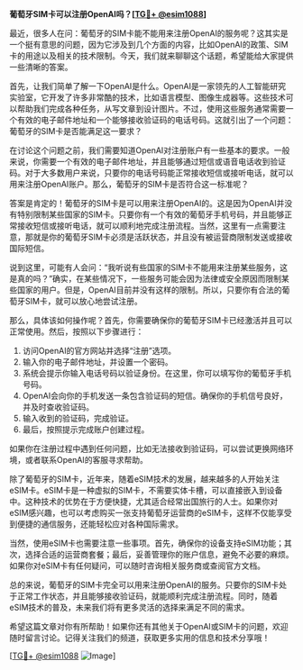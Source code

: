 **葡萄牙SIM卡可以注册OpenAI吗？[[TG💪+ @esim1088](https://t.me/s/esim1088)]**

最近，很多人在问：葡萄牙的SIM卡能不能用来注册OpenAI的服务呢？这其实是一个挺有意思的问题，因为它涉及到几个方面的内容，比如OpenAI的政策、SIM卡的用途以及相关的技术限制。今天，我们就来聊聊这个话题，希望能给大家提供一些清晰的答案。

首先，让我们简单了解一下OpenAI是什么。OpenAI是一家领先的人工智能研究实验室，它开发了许多非常酷的技术，比如语言模型、图像生成器等。这些技术可以帮助我们完成各种任务，从写文章到设计图片。不过，使用这些服务通常需要一个有效的电子邮件地址和一个能够接收验证码的电话号码。这就引出了一个问题：葡萄牙的SIM卡是否能满足这一要求？

在讨论这个问题之前，我们需要知道OpenAI对注册账户有一些基本的要求。一般来说，你需要一个有效的电子邮件地址，并且能够通过短信或语音电话收到验证码。对于大多数用户来说，只要你的电话号码能正常接收短信或接听电话，就可以用来注册OpenAI账户。那么，葡萄牙的SIM卡是否符合这一标准呢？

答案是肯定的！葡萄牙的SIM卡是可以用来注册OpenAI的。这是因为OpenAI并没有特别限制某些国家的SIM卡。只要你有一个有效的葡萄牙手机号码，并且能够正常接收短信或接听电话，就可以顺利地完成注册流程。当然，这里有一点需要注意，那就是你的葡萄牙SIM卡必须是活跃状态，并且没有被运营商限制发送或接收国际短信。

说到这里，可能有人会问：“我听说有些国家的SIM卡不能用来注册某些服务，这是真的吗？”确实，在某些情况下，一些服务可能会因为法律或安全原因而限制某些国家的用户。但是，OpenAI目前并没有这样的限制。所以，只要你有合法的葡萄牙SIM卡，就可以放心地尝试注册。

那么，具体该如何操作呢？首先，你需要确保你的葡萄牙SIM卡已经激活并且可以正常使用。然后，按照以下步骤进行：

1. 访问OpenAI的官方网站并选择“注册”选项。
2. 输入你的电子邮件地址，并设置一个密码。
3. 系统会提示你输入电话号码以验证身份。在这里，你可以填写你的葡萄牙手机号码。
4. OpenAI会向你的手机发送一条包含验证码的短信。确保你的手机信号良好，并及时查收验证码。
5. 输入收到的验证码，完成验证。
6. 最后，按照提示完成账户创建过程。

如果你在注册过程中遇到任何问题，比如无法接收到验证码，可以尝试更换网络环境，或者联系OpenAI的客服寻求帮助。

除了葡萄牙的SIM卡，近年来，随着eSIM技术的发展，越来越多的人开始关注eSIM卡。eSIM卡是一种虚拟的SIM卡，不需要实体卡槽，可以直接嵌入到设备中。这种技术的优势在于方便快捷，尤其适合经常出国旅行的人士。如果你对eSIM感兴趣，也可以考虑购买一张支持葡萄牙运营商的eSIM卡，这样不仅能享受到便捷的通信服务，还能轻松应对各种国际需求。

当然，使用eSIM卡也需要注意一些事项。首先，确保你的设备支持eSIM功能；其次，选择合适的运营商套餐；最后，妥善管理你的账户信息，避免不必要的麻烦。如果你对eSIM卡有任何疑问，可以随时咨询相关服务商或查阅官方文档。

总的来说，葡萄牙的SIM卡完全可以用来注册OpenAI的服务。只要你的SIM卡处于正常工作状态，并且能够接收验证码，就能顺利完成注册流程。同时，随着eSIM技术的普及，未来我们将有更多灵活的选择来满足不同的需求。

希望这篇文章对你有所帮助！如果你还有其他关于OpenAI或SIM卡的问题，欢迎随时留言讨论。记得关注我们的频道，获取更多实用的信息和技术分享哦！

[[TG💪+ @esim1088](https://t.me/s/esim1088) ![Image](https://i.postimg.cc/4NQfJmqS/Snipaste-2025-05-13-00-14-12.png)]